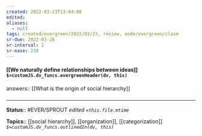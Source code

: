 ```yaml
---
created: 2022-03-23T13:04:08 
edited: 
aliases:
  - null
tags: created/evergreen/2022/03/23, review, node/evergreen/claim
sr-due: 2022-03-26
sr-interval: 2
sr-ease: 210
---
```


#### [[We naturally define relationships between ideas]] `$=customJS.dv_funcs.evergreenHeader(dv, this)`

answers:: [[What is the origin of social hierarchy]]



### <hr class="footnote"/>

**Status**:: #EVER/SPROUT
*edited `=this.file.mtime`*

**Topics**:: [[social hierarchy]], [[organization]], [[categorization]] 
*`$=customJS.dv_funcs.outlinedIn(dv, this)`*

